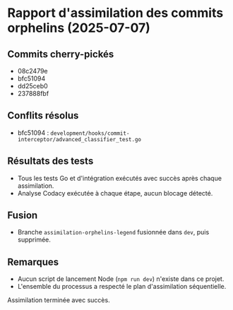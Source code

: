 # Rapport d'assimilation des commits orphelins (2025-07-07)

## Commits cherry-pickés
- 08c2479e
- bfc51094
- dd25ceb0
- 237888fbf

## Conflits résolus
- bfc51094 : `development/hooks/commit-interceptor/advanced_classifier_test.go`

## Résultats des tests
- Tous les tests Go et d'intégration exécutés avec succès après chaque assimilation.
- Analyse Codacy exécutée à chaque étape, aucun blocage détecté.

## Fusion
- Branche `assimilation-orphelins-legend` fusionnée dans `dev`, puis supprimée.

## Remarques
- Aucun script de lancement Node (`npm run dev`) n'existe dans ce projet.
- L'ensemble du processus a respecté le plan d'assimilation séquentielle.

Assimilation terminée avec succès.
